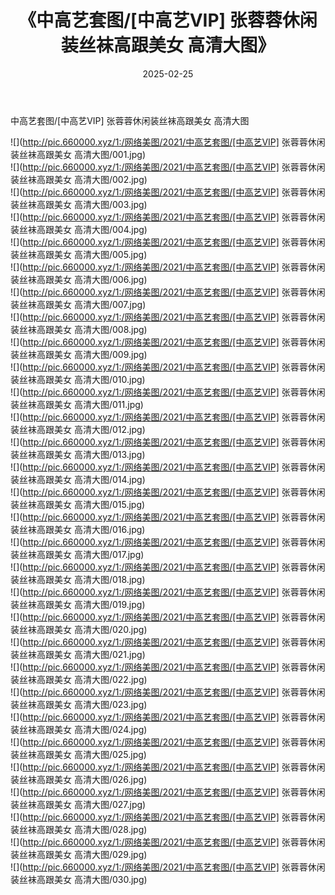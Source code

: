 ﻿---
layout: post
title:  《中高艺套图/[中高艺VIP] 张蓉蓉休闲装丝袜高跟美女 高清大图》
date:   2025-02-25
img: http://pic.660000.xyz/1:/网络美图/2021/中高艺套图/[中高艺VIP] 张蓉蓉休闲装丝袜高跟美女 高清大图/000.jpg
categories: [美女, 清纯, 唯美]
---

中高艺套图/[中高艺VIP] 张蓉蓉休闲装丝袜高跟美女 高清大图

 ![](http://pic.660000.xyz/1:/网络美图/2021/中高艺套图/[中高艺VIP] 张蓉蓉休闲装丝袜高跟美女 高清大图/001.jpg) <br>![](http://pic.660000.xyz/1:/网络美图/2021/中高艺套图/[中高艺VIP] 张蓉蓉休闲装丝袜高跟美女 高清大图/002.jpg) <br>![](http://pic.660000.xyz/1:/网络美图/2021/中高艺套图/[中高艺VIP] 张蓉蓉休闲装丝袜高跟美女 高清大图/003.jpg) <br>![](http://pic.660000.xyz/1:/网络美图/2021/中高艺套图/[中高艺VIP] 张蓉蓉休闲装丝袜高跟美女 高清大图/004.jpg) <br>![](http://pic.660000.xyz/1:/网络美图/2021/中高艺套图/[中高艺VIP] 张蓉蓉休闲装丝袜高跟美女 高清大图/005.jpg) <br>![](http://pic.660000.xyz/1:/网络美图/2021/中高艺套图/[中高艺VIP] 张蓉蓉休闲装丝袜高跟美女 高清大图/006.jpg) <br>![](http://pic.660000.xyz/1:/网络美图/2021/中高艺套图/[中高艺VIP] 张蓉蓉休闲装丝袜高跟美女 高清大图/007.jpg) <br>![](http://pic.660000.xyz/1:/网络美图/2021/中高艺套图/[中高艺VIP] 张蓉蓉休闲装丝袜高跟美女 高清大图/008.jpg) <br>![](http://pic.660000.xyz/1:/网络美图/2021/中高艺套图/[中高艺VIP] 张蓉蓉休闲装丝袜高跟美女 高清大图/009.jpg) <br>![](http://pic.660000.xyz/1:/网络美图/2021/中高艺套图/[中高艺VIP] 张蓉蓉休闲装丝袜高跟美女 高清大图/010.jpg) <br>![](http://pic.660000.xyz/1:/网络美图/2021/中高艺套图/[中高艺VIP] 张蓉蓉休闲装丝袜高跟美女 高清大图/011.jpg) <br>![](http://pic.660000.xyz/1:/网络美图/2021/中高艺套图/[中高艺VIP] 张蓉蓉休闲装丝袜高跟美女 高清大图/012.jpg) <br>![](http://pic.660000.xyz/1:/网络美图/2021/中高艺套图/[中高艺VIP] 张蓉蓉休闲装丝袜高跟美女 高清大图/013.jpg) <br>![](http://pic.660000.xyz/1:/网络美图/2021/中高艺套图/[中高艺VIP] 张蓉蓉休闲装丝袜高跟美女 高清大图/014.jpg) <br>![](http://pic.660000.xyz/1:/网络美图/2021/中高艺套图/[中高艺VIP] 张蓉蓉休闲装丝袜高跟美女 高清大图/015.jpg) <br>![](http://pic.660000.xyz/1:/网络美图/2021/中高艺套图/[中高艺VIP] 张蓉蓉休闲装丝袜高跟美女 高清大图/016.jpg) <br>![](http://pic.660000.xyz/1:/网络美图/2021/中高艺套图/[中高艺VIP] 张蓉蓉休闲装丝袜高跟美女 高清大图/017.jpg) <br>![](http://pic.660000.xyz/1:/网络美图/2021/中高艺套图/[中高艺VIP] 张蓉蓉休闲装丝袜高跟美女 高清大图/018.jpg) <br>![](http://pic.660000.xyz/1:/网络美图/2021/中高艺套图/[中高艺VIP] 张蓉蓉休闲装丝袜高跟美女 高清大图/019.jpg) <br>![](http://pic.660000.xyz/1:/网络美图/2021/中高艺套图/[中高艺VIP] 张蓉蓉休闲装丝袜高跟美女 高清大图/020.jpg) <br>![](http://pic.660000.xyz/1:/网络美图/2021/中高艺套图/[中高艺VIP] 张蓉蓉休闲装丝袜高跟美女 高清大图/021.jpg) <br>![](http://pic.660000.xyz/1:/网络美图/2021/中高艺套图/[中高艺VIP] 张蓉蓉休闲装丝袜高跟美女 高清大图/022.jpg) <br>![](http://pic.660000.xyz/1:/网络美图/2021/中高艺套图/[中高艺VIP] 张蓉蓉休闲装丝袜高跟美女 高清大图/023.jpg) <br>![](http://pic.660000.xyz/1:/网络美图/2021/中高艺套图/[中高艺VIP] 张蓉蓉休闲装丝袜高跟美女 高清大图/024.jpg) <br>![](http://pic.660000.xyz/1:/网络美图/2021/中高艺套图/[中高艺VIP] 张蓉蓉休闲装丝袜高跟美女 高清大图/025.jpg) <br>![](http://pic.660000.xyz/1:/网络美图/2021/中高艺套图/[中高艺VIP] 张蓉蓉休闲装丝袜高跟美女 高清大图/026.jpg) <br>![](http://pic.660000.xyz/1:/网络美图/2021/中高艺套图/[中高艺VIP] 张蓉蓉休闲装丝袜高跟美女 高清大图/027.jpg) <br>![](http://pic.660000.xyz/1:/网络美图/2021/中高艺套图/[中高艺VIP] 张蓉蓉休闲装丝袜高跟美女 高清大图/028.jpg) <br>![](http://pic.660000.xyz/1:/网络美图/2021/中高艺套图/[中高艺VIP] 张蓉蓉休闲装丝袜高跟美女 高清大图/029.jpg) <br>![](http://pic.660000.xyz/1:/网络美图/2021/中高艺套图/[中高艺VIP] 张蓉蓉休闲装丝袜高跟美女 高清大图/030.jpg) <br>